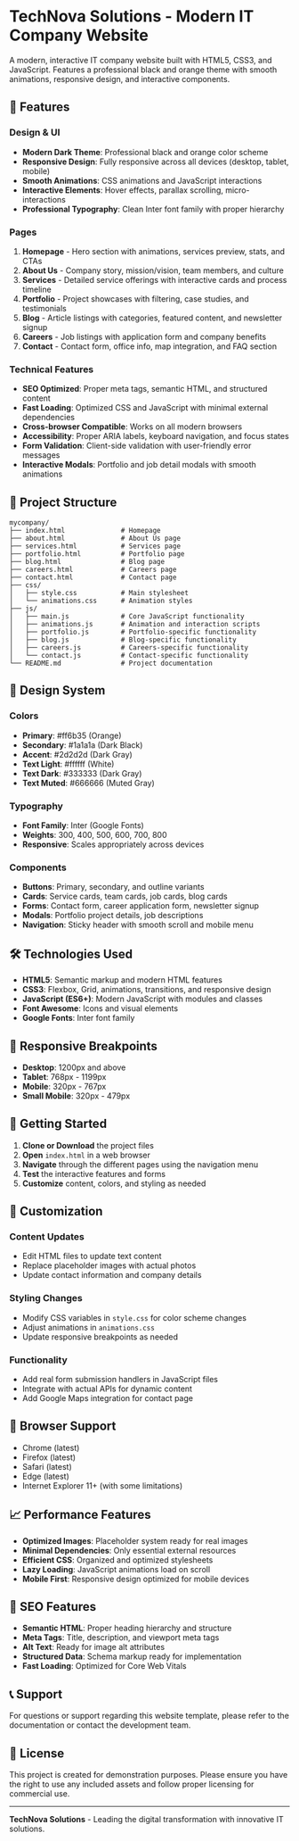 # TechNova Solutions - Modern IT Company Website

A modern, interactive IT company website built with HTML5, CSS3, and JavaScript. Features a professional black and orange theme with smooth animations, responsive design, and interactive components.

## 🚀 Features

### Design & UI
- **Modern Dark Theme**: Professional black and orange color scheme
- **Responsive Design**: Fully responsive across all devices (desktop, tablet, mobile)
- **Smooth Animations**: CSS animations and JavaScript interactions
- **Interactive Elements**: Hover effects, parallax scrolling, micro-interactions
- **Professional Typography**: Clean Inter font family with proper hierarchy

### Pages
1. **Homepage** - Hero section with animations, services preview, stats, and CTAs
2. **About Us** - Company story, mission/vision, team members, and culture
3. **Services** - Detailed service offerings with interactive cards and process timeline
4. **Portfolio** - Project showcases with filtering, case studies, and testimonials
5. **Blog** - Article listings with categories, featured content, and newsletter signup
6. **Careers** - Job listings with application form and company benefits
7. **Contact** - Contact form, office info, map integration, and FAQ section

### Technical Features
- **SEO Optimized**: Proper meta tags, semantic HTML, and structured content
- **Fast Loading**: Optimized CSS and JavaScript with minimal external dependencies
- **Cross-browser Compatible**: Works on all modern browsers
- **Accessibility**: Proper ARIA labels, keyboard navigation, and focus states
- **Form Validation**: Client-side validation with user-friendly error messages
- **Interactive Modals**: Portfolio and job detail modals with smooth animations

## 📁 Project Structure

```
mycompany/
├── index.html              # Homepage
├── about.html              # About Us page
├── services.html           # Services page
├── portfolio.html          # Portfolio page
├── blog.html               # Blog page
├── careers.html            # Careers page
├── contact.html            # Contact page
├── css/
│   ├── style.css           # Main stylesheet
│   └── animations.css      # Animation styles
├── js/
│   ├── main.js             # Core JavaScript functionality
│   ├── animations.js       # Animation and interaction scripts
│   ├── portfolio.js        # Portfolio-specific functionality
│   ├── blog.js             # Blog-specific functionality
│   ├── careers.js          # Careers-specific functionality
│   └── contact.js          # Contact-specific functionality
└── README.md               # Project documentation
```

## 🎨 Design System

### Colors
- **Primary**: #ff6b35 (Orange)
- **Secondary**: #1a1a1a (Dark Black)
- **Accent**: #2d2d2d (Dark Gray)
- **Text Light**: #ffffff (White)
- **Text Dark**: #333333 (Dark Gray)
- **Text Muted**: #666666 (Muted Gray)

### Typography
- **Font Family**: Inter (Google Fonts)
- **Weights**: 300, 400, 500, 600, 700, 800
- **Responsive**: Scales appropriately across devices

### Components
- **Buttons**: Primary, secondary, and outline variants
- **Cards**: Service cards, team cards, job cards, blog cards
- **Forms**: Contact form, career application form, newsletter signup
- **Modals**: Portfolio project details, job descriptions
- **Navigation**: Sticky header with smooth scroll and mobile menu

## 🛠️ Technologies Used

- **HTML5**: Semantic markup and modern HTML features
- **CSS3**: Flexbox, Grid, animations, transitions, and responsive design
- **JavaScript (ES6+)**: Modern JavaScript with modules and classes
- **Font Awesome**: Icons and visual elements
- **Google Fonts**: Inter font family

## 📱 Responsive Breakpoints

- **Desktop**: 1200px and above
- **Tablet**: 768px - 1199px
- **Mobile**: 320px - 767px
- **Small Mobile**: 320px - 479px

## 🚀 Getting Started

1. **Clone or Download** the project files
2. **Open** `index.html` in a web browser
3. **Navigate** through the different pages using the navigation menu
4. **Test** the interactive features and forms
5. **Customize** content, colors, and styling as needed

## 📝 Customization

### Content Updates
- Edit HTML files to update text content
- Replace placeholder images with actual photos
- Update contact information and company details

### Styling Changes
- Modify CSS variables in `style.css` for color scheme changes
- Adjust animations in `animations.css`
- Update responsive breakpoints as needed

### Functionality
- Add real form submission handlers in JavaScript files
- Integrate with actual APIs for dynamic content
- Add Google Maps integration for contact page

## 🔧 Browser Support

- Chrome (latest)
- Firefox (latest)
- Safari (latest)
- Edge (latest)
- Internet Explorer 11+ (with some limitations)

## 📈 Performance Features

- **Optimized Images**: Placeholder system ready for real images
- **Minimal Dependencies**: Only essential external resources
- **Efficient CSS**: Organized and optimized stylesheets
- **Lazy Loading**: JavaScript animations load on scroll
- **Mobile First**: Responsive design optimized for mobile devices

## 🎯 SEO Features

- **Semantic HTML**: Proper heading hierarchy and structure
- **Meta Tags**: Title, description, and viewport meta tags
- **Alt Text**: Ready for image alt attributes
- **Structured Data**: Schema markup ready for implementation
- **Fast Loading**: Optimized for Core Web Vitals

## 📞 Support

For questions or support regarding this website template, please refer to the documentation or contact the development team.

## 📄 License

This project is created for demonstration purposes. Please ensure you have the right to use any included assets and follow proper licensing for commercial use.

---

**TechNova Solutions** - Leading the digital transformation with innovative IT solutions.